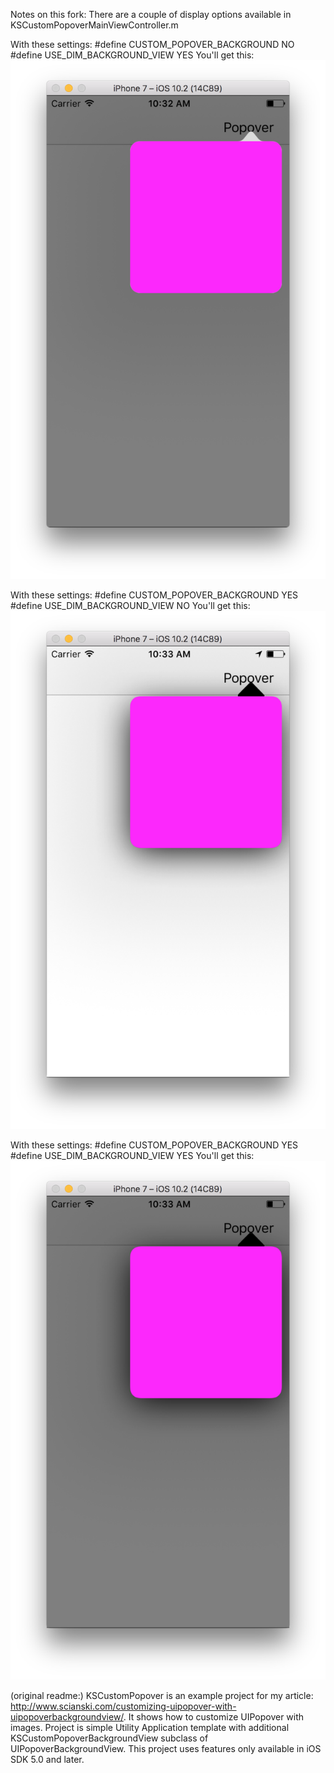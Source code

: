 Notes on this fork:
There are a couple of display options available in KSCustomPopoverMainViewController.m  

With these settings:
  #define CUSTOM_POPOVER_BACKGROUND NO
  #define USE_DIM_BACKGROUND_VIEW YES
You'll get this:
![dim  background only](KSCustomPopover/dimview_only.png)

With these settings:
  #define CUSTOM_POPOVER_BACKGROUND YES
  #define USE_DIM_BACKGROUND_VIEW NO
You'll get this:
![custom background only](KSCustomPopover/customBackgroundOnly.png)

With these settings:
  #define CUSTOM_POPOVER_BACKGROUND YES
  #define USE_DIM_BACKGROUND_VIEW YES
You'll get this:
![both background options on](KSCustomPopover/bothBackgroundOptions.png)

(original readme:)
KSCustomPopover is an example project for my article: http://www.scianski.com/customizing-uipopover-with-uipopoverbackgroundview/. It shows how to customize UIPopover with images. Project is simple Utility Application template with additional KSCustomPopoverBackgroundView subclass of UIPopoverBackgroundView. This project uses features only available in iOS SDK 5.0 and later.
